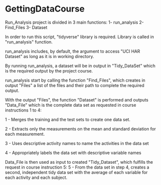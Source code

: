 # GettingDataCourse

Run_Analysis project is divided in 3 main functions:
1- run_analysis
2- Find_Files
3- Dataset

In order to run this script, "tidyverse" library is required. Library is called in "run_analysis" function.


run_analysis includes, by default, the argument to access "UCI HAR Dataset" as long as it is in working directory.

By running run_analysis, a dataset will be in output in "Tidy_DataSet" which is the required output by the project course.

run_analysis start by calling the function "Find_Files", which creates in output "Files" a list of the files and their path to complete the required output.



With the output "Files", the function "Dataset" is performed and outputs "Data_File" which is the complete data set as requested in course instructions 1 to 4:

1 - Merges the training and the test sets to create one data set.

2 - Extracts only the measurements on the mean and standard deviation for each measurement. 

3 - Uses descriptive activity names to name the activities in the data set

4 - Appropriately labels the data set with descriptive variable names



Data_File is then used as input to created "Tidy_Dataset", which fulfills the request in course instruction 5:
5 - From the data set in step 4, creates a second, independent tidy data set with the average of each variable for each activity and each subject.







